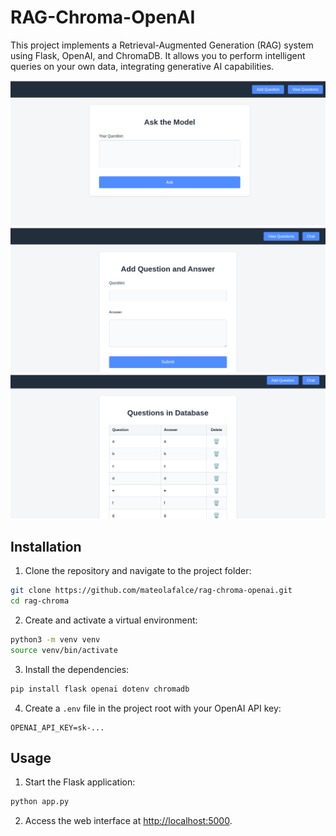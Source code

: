 # RAG-Chroma-OpenAI

This project implements a Retrieval-Augmented Generation (RAG) system using Flask, OpenAI, and ChromaDB. It allows you to perform intelligent queries on your own data, integrating generative AI capabilities.

<div align="center">

<img src="static/1.png" alt="Preview" />

<img src="static/2.png" alt="Preview" />

<img src="static/3.png" alt="Preview" />

</div>

## Installation

1. Clone the repository and navigate to the project folder:

```bash
git clone https://github.com/mateolafalce/rag-chroma-openai.git
cd rag-chroma
```

2. Create and activate a virtual environment:

```bash
python3 -m venv venv
source venv/bin/activate
```

3. Install the dependencies:

```bash
pip install flask openai dotenv chromadb
```

4. Create a `.env` file in the project root with your OpenAI API key:

```env
OPENAI_API_KEY=sk-...
```

## Usage

1. Start the Flask application:

```bash
python app.py
```

2. Access the web interface at [http://localhost:5000](http://localhost:5000).

